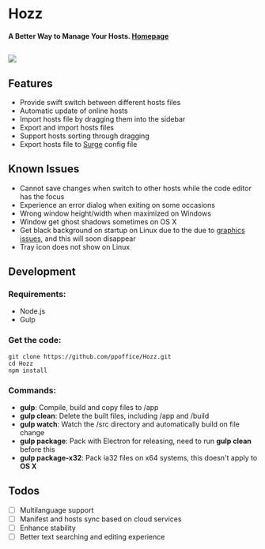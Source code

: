 # Hozz
#### A Better Way to Manage Your Hosts. [Homepage](http://ppoffice.github.io/Hozz)
![](https://ooo.0o0.ooo/2016/01/01/56868691bd272.png)
---

## Features
* Provide swift switch between different hosts files
* Automatic update of online hosts
* Import hosts file by dragging them into the sidebar
* Export and import hosts files
* Support hosts sorting through dragging
* Export hosts file to [Surge](https://surge.run/manual/) config file

## Known Issues
* Cannot save changes when switch to other hosts while the code editor has the focus
* Experience an error dialog when exiting on some occasions
* Wrong window height/width when maximized on Windows
* Window get ghost shadows sometimes on OS X
* Get black background on startup on Linux due to the due to [graphics issues](https://github.com/atom/electron/issues/2170), and this will soon disappear
* Tray icon does not show on Linux

## Development

### Requirements:

* Node.js
* Gulp

### Get the code:
```
git clone https://github.com/ppoffice/Hozz.git
cd Hozz
npm install
```

### Commands:

* **gulp**: Compile, build and copy files to /app
* **gulp clean**: Delete the built files, including /app and /build
* **gulp watch**: Watch the /src directory and automatically build on file change
* **gulp package**: Pack with Electron for releasing, need to run **gulp clean** before this
* **gulp package-x32**: Pack ia32 files on x64 systems, this doesn't apply to **OS X**

## Todos
- [ ] Multilanguage support
- [ ] Manifest and hosts sync based on cloud services
- [ ] Enhance stability
- [ ] Better text searching and editing experience
